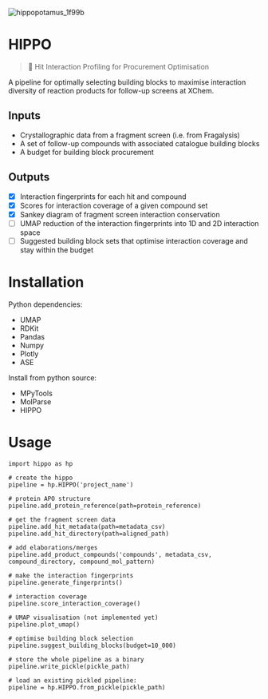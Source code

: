 ![hippopotamus_1f99b](https://github.com/mwinokan/HIPPO/assets/36866506/90381bb6-2832-4b12-856f-b8878dfc0dd2)

HIPPO
=====

> 🦛 Hit Interaction Profiling for Procurement Optimisation

A pipeline for optimally selecting building blocks to maximise interaction diversity of reaction products for follow-up screens at XChem.

## Inputs

* Crystallographic data from a fragment screen (i.e. from Fragalysis)
* A set of follow-up compounds with associated catalogue building blocks
* A budget for building block procurement

## Outputs

* [x] Interaction fingerprints for each hit and compound
* [x] Scores for interaction coverage of a given compound set
* [x] Sankey diagram of fragment screen interaction conservation
* [ ] UMAP reduction of the interaction fingerprints into 1D and 2D interaction space
* [ ] Suggested building block sets that optimise interaction coverage and stay within the budget

# Installation

Python dependencies:

* UMAP
* RDKit
* Pandas
* Numpy
* Plotly
* ASE

Install from python source:

* MPyTools
* MolParse
* HIPPO

# Usage

```
import hippo as hp

# create the hippo
pipeline = hp.HIPPO('project_name')

# protein APO structure
pipeline.add_protein_reference(path=protein_reference)

# get the fragment screen data
pipeline.add_hit_metadata(path=metadata_csv)
pipeline.add_hit_directory(path=aligned_path)

# add elaborations/merges
pipeline.add_product_compounds('compounds', metadata_csv, compound_directory, compound_mol_pattern)

# make the interaction fingerprints
pipeline.generate_fingerprints()

# interaction coverage
pipeline.score_interaction_coverage()

# UMAP visualisation (not implemented yet)
pipeline.plot_umap()

# optimise building block selection
pipeline.suggest_building_blocks(budget=10_000)

# store the whole pipeline as a binary
pipeline.write_pickle(pickle_path)

# load an existing pickled pipeline:
pipeline = hp.HIPPO.from_pickle(pickle_path)

```
